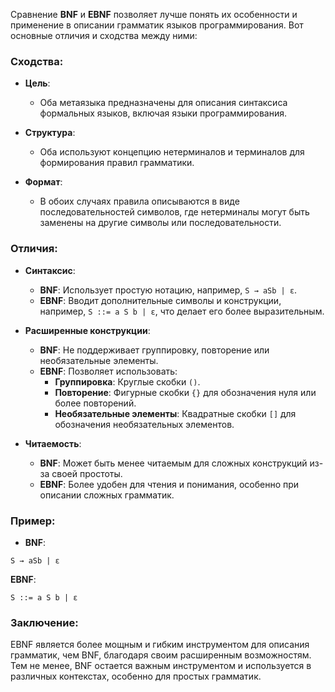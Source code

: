 Сравнение **BNF** и **EBNF** позволяет лучше понять их особенности и применение в описании грамматик языков программирования. Вот основные отличия и сходства между ними:

### Сходства:

- **Цель**:
    
    - Оба метаязыка предназначены для описания синтаксиса формальных языков, включая языки программирования.
- **Структура**:
    
    - Оба используют концепцию нетерминалов и терминалов для формирования правил грамматики.
- **Формат**:
    
    - В обоих случаях правила описываются в виде последовательностей символов, где нетерминалы могут быть заменены на другие символы или последовательности.

### Отличия:

- **Синтаксис**:
    
    - **BNF**: Использует простую нотацию, например, `S → aSb | ε`.
    - **EBNF**: Вводит дополнительные символы и конструкции, например, `S ::= a S b | ε`, что делает его более выразительным.
- **Расширенные конструкции**:
    
    - **BNF**: Не поддерживает группировку, повторение или необязательные элементы.
    - **EBNF**: Позволяет использовать:
        - **Группировка**: Круглые скобки `()`.
        - **Повторение**: Фигурные скобки `{}` для обозначения нуля или более повторений.
        - **Необязательные элементы**: Квадратные скобки `[]` для обозначения необязательных элементов.
- **Читаемость**:
    
    - **BNF**: Может быть менее читаемым для сложных конструкций из-за своей простоты.
    - **EBNF**: Более удобен для чтения и понимания, особенно при описании сложных грамматик.

### Пример:

- **BNF**:
```
S → aSb | ε
```
**EBNF**:
```
S ::= a S b | ε
```
### Заключение:

EBNF является более мощным и гибким инструментом для описания грамматик, чем BNF, благодаря своим расширенным возможностям. Тем не менее, BNF остается важным инструментом и используется в различных контекстах, особенно для простых грамматик.